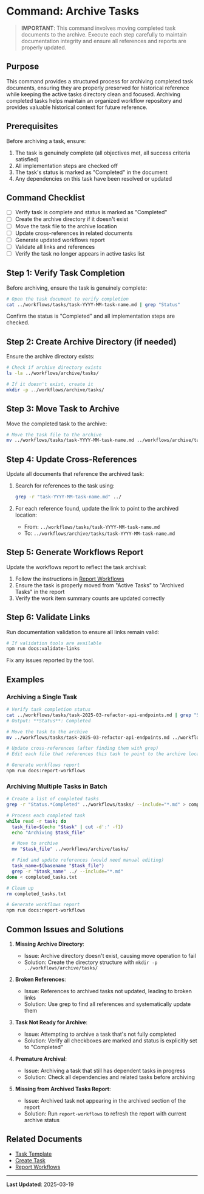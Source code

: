 # Command: Archive Tasks

> **IMPORTANT**: This command involves moving completed task documents to the archive. Execute each step carefully to maintain documentation integrity and ensure all references and reports are properly updated.

## Purpose

This command provides a structured process for archiving completed task documents, ensuring they are properly preserved for historical reference while keeping the active tasks directory clean and focused. Archiving completed tasks helps maintain an organized workflow repository and provides valuable historical context for future reference.

## Prerequisites

Before archiving a task, ensure:

1. The task is genuinely complete (all objectives met, all success criteria satisfied)
2. All implementation steps are checked off
3. The task's status is marked as "Completed" in the document
4. Any dependencies on this task have been resolved or updated

## Command Checklist

- [ ] Verify task is complete and status is marked as "Completed"
- [ ] Create the archive directory if it doesn't exist
- [ ] Move the task file to the archive location
- [ ] Update cross-references in related documents
- [ ] Generate updated workflows report
- [ ] Validate all links and references
- [ ] Verify the task no longer appears in active tasks list

## Step 1: Verify Task Completion

Before archiving, ensure the task is genuinely complete:

```bash
# Open the task document to verify completion
cat ../workflows/tasks/task-YYYY-MM-task-name.md | grep "Status"
```

Confirm the status is "Completed" and all implementation steps are checked.

## Step 2: Create Archive Directory (if needed)

Ensure the archive directory exists:

```bash
# Check if archive directory exists
ls -la ../workflows/archive/tasks/

# If it doesn't exist, create it
mkdir -p ../workflows/archive/tasks/
```

## Step 3: Move Task to Archive

Move the completed task to the archive:

```bash
# Move the task file to the archive
mv ../workflows/tasks/task-YYYY-MM-task-name.md ../workflows/archive/tasks/
```

## Step 4: Update Cross-References

Update all documents that reference the archived task:

1. Search for references to the task using:

   ```bash
   grep -r "task-YYYY-MM-task-name.md" ../
   ```

2. For each reference found, update the link to point to the archived location:
   - From: `../workflows/tasks/task-YYYY-MM-task-name.md`
   - To: `../workflows/archive/tasks/task-YYYY-MM-task-name.md`

## Step 5: Generate Workflows Report

Update the workflows report to reflect the task archival:

1. Follow the instructions in [Report Workflows](report-workflows.md)
2. Ensure the task is properly moved from "Active Tasks" to "Archived Tasks" in the report
3. Verify the work item summary counts are updated correctly

## Step 6: Validate Links

Run documentation validation to ensure all links remain valid:

```bash
# If validation tools are available
npm run docs:validate-links
```

Fix any issues reported by the tool.

## Examples

### Archiving a Single Task

```bash
# Verify task completion status
cat ../workflows/tasks/task-2025-03-refactor-api-endpoints.md | grep "Status"
# Output: **Status**: Completed

# Move the task to the archive
mv ../workflows/tasks/task-2025-03-refactor-api-endpoints.md ../workflows/archive/tasks/

# Update cross-references (after finding them with grep)
# Edit each file that references this task to point to the archive location

# Generate workflows report
npm run docs:report-workflows
```

### Archiving Multiple Tasks in Batch

```bash
# Create a list of completed tasks
grep -r "Status.*Completed" ../workflows/tasks/ --include="*.md" > completed_tasks.txt

# Process each completed task
while read -r task; do
  task_file=$(echo "$task" | cut -d':' -f1)
  echo "Archiving $task_file"

  # Move to archive
  mv "$task_file" ../workflows/archive/tasks/

  # Find and update references (would need manual editing)
  task_name=$(basename "$task_file")
  grep -r "$task_name" ../ --include="*.md"
done < completed_tasks.txt

# Clean up
rm completed_tasks.txt

# Generate workflows report
npm run docs:report-workflows
```

## Common Issues and Solutions

1. **Missing Archive Directory**:

   - Issue: Archive directory doesn't exist, causing move operation to fail
   - Solution: Create the directory structure with `mkdir -p ../workflows/archive/tasks/`

2. **Broken References**:

   - Issue: References to archived tasks not updated, leading to broken links
   - Solution: Use grep to find all references and systematically update them

3. **Task Not Ready for Archive**:

   - Issue: Attempting to archive a task that's not fully completed
   - Solution: Verify all checkboxes are marked and status is explicitly set to "Completed"

4. **Premature Archival**:

   - Issue: Archiving a task that still has dependent tasks in progress
   - Solution: Check all dependencies and related tasks before archiving

5. **Missing from Archived Tasks Report**:
   - Issue: Archived task not appearing in the archived section of the report
   - Solution: Run `report-workflows` to refresh the report with current archive status

## Related Documents

- [Task Template](../templates/task-template.md)
- [Create Task](create-task.md)
- [Report Workflows](report-workflows.md)

---

**Last Updated**: 2025-03-19
